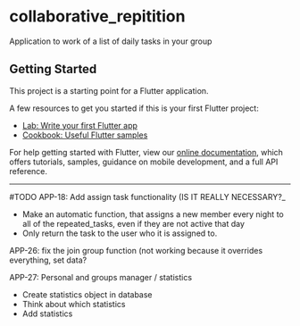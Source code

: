 # collaborative_repitition

Application to work of a list of daily tasks in your group

## Getting Started

This project is a starting point for a Flutter application.

A few resources to get you started if this is your first Flutter project:

- [Lab: Write your first Flutter app](https://flutter.dev/docs/get-started/codelab)
- [Cookbook: Useful Flutter samples](https://flutter.dev/docs/cookbook)

For help getting started with Flutter, view our
[online documentation](https://flutter.dev/docs), which offers tutorials,
samples, guidance on mobile development, and a full API reference.


---
#TODO
APP-18: Add assign task functionality (IS IT REALLY NECESSARY?_
- Make an automatic function, that assigns a new member every night to all of the repeated_tasks, even if they are not active that day
- Only return the task to the user who it is assigned to.

APP-26: fix the join group function (not working because it overrides everything, set data?


APP-27: Personal and groups manager / statistics
- Create statistics object in database
- Think about which statistics
- Add statistics